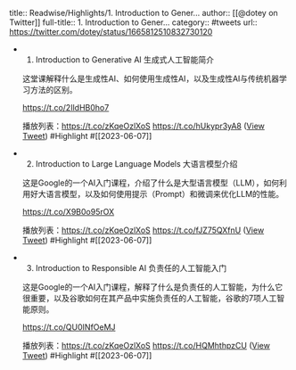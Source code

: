 title:: Readwise/Highlights/1. Introduction to Gener...
author:: [[@dotey on Twitter]]
full-title:: 1. Introduction to Gener...
category:: #tweets
url:: https://twitter.com/dotey/status/1665812510832730120

- 1. Introduction to Generative AI 生成式人工智能简介
  
  这堂课解释什么是生成性AI、如何使用生成性AI，以及生成性AI与传统机器学习方法的区别。  
  
  https://t.co/2IldHB0ho7
  
  播放列表：https://t.co/zKqeOzlXoS https://t.co/hUkypr3yA8 ([View Tweet](https://twitter.com/dotey/status/1665812510832730120)) #Highlight #[[2023-06-07]]
- 2. Introduction to Large Language Models 大语言模型介绍
  
  这是Google的一个AI入门课程，介绍了什么是大型语言模型（LLM），如何利用好大语言模型，以及如何使用提示（Prompt）和微调来优化LLM的性能。  
  
  https://t.co/X9B0o95rOX
  
  播放列表：https://t.co/zKqeOzlXoS https://t.co/fJZ75QXfnU ([View Tweet](https://twitter.com/dotey/status/1665813814024044546)) #Highlight #[[2023-06-07]]
- 3. Introduction to Responsible AI 负责任的人工智能入门
  
  这是Google的一个AI入门课程，解释了什么是负责任的人工智能，为什么它很重要，以及谷歌如何在其产品中实施负责任的人工智能，谷歌的7项人工智能原则。
  
  https://t.co/QU0INfOeMJ
  
  播放列表：https://t.co/zKqeOzlXoS https://t.co/HQMhthpzCU ([View Tweet](https://twitter.com/dotey/status/1665908471156428801)) #Highlight #[[2023-06-07]]